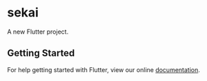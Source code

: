 # sekai

A new Flutter project.

## Getting Started

For help getting started with Flutter, view our online
[documentation](https://flutter.io/).
